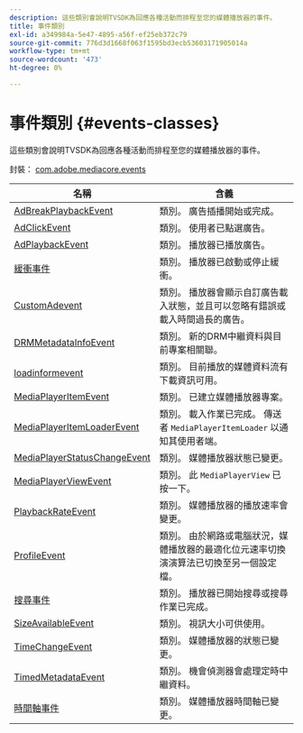 ```yaml
---
description: 這些類別會說明TVSDK為回應各種活動而排程至您的媒體播放器的事件。
title: 事件類別
exl-id: a349984a-5e47-4895-a56f-ef25eb372c79
source-git-commit: 776d3d1668f063f1595bd3ecb53603171905014a
workflow-type: tm+mt
source-wordcount: '473'
ht-degree: 0%

---
```


# 事件類別 {#events-classes}

這些類別會說明TVSDK為回應各種活動而排程至您的媒體播放器的事件。

封裝： [com.adobe.mediacore.events](https://help.adobe.com/en_US/primetime/api/psdk/asdoc-dhls_1.4/com/adobe/mediacore/events/package-detail.html)

| 名稱 | 含義 |
|---|---|
| [AdBreakPlaybackEvent](https://help.adobe.com/en_US/primetime/api/psdk/asdoc-dhls_1.4/com/adobe/mediacore/events/AdBreakPlaybackEvent.html) | 類別。 廣告插播開始或完成。 |
| [AdClickEvent](https://help.adobe.com/en_US/primetime/api/psdk/asdoc-dhls_1.4/com/adobe/mediacore/events/AdClickEvent.html) | 類別。 使用者已點選廣告。 |
| [AdPlaybackEvent](https://help.adobe.com/en_US/primetime/api/psdk/asdoc-dhls_1.4/com/adobe/mediacore/events/AdPlaybackEvent.html) | 類別。 播放器已播放廣告。 |
| [緩衝事件](https://help.adobe.com/en_US/primetime/api/psdk/asdoc-dhls_1.4/com/adobe/mediacore/events/BufferEvent.html) | 類別。 播放器已啟動或停止緩衝。 |
| [CustomAdevent](https://experienceleague.adobe.com/docs/primetime/programming/tvsdk-1-4-for-desktop-hls/advertising/custom-ads/r-psdk-dhls-1.4-custom-ad-events.html?lang=en) | 類別。 播放器會顯示自訂廣告載入狀態，並且可以忽略有錯誤或載入時間過長的廣告。 |
| [DRMMetadataInfoEvent](https://help.adobe.com/en_US/primetime/api/psdk/asdoc-dhls_1.4/com/adobe/mediacore/events/DRMMetadataInfoEvent.html) | 類別。 新的DRM中繼資料與目前專案相關聯。 |
| [loadinformevent](https://help.adobe.com/en_US/primetime/api/psdk/asdoc-dhls_1.4/com/adobe/mediacore/events/LoadInformationEvent.html) | 類別。 目前播放的媒體資料流有下載資訊可用。 |
| [MediaPlayerItemEvent](https://help.adobe.com/en_US/primetime/api/psdk/asdoc-dhls_1.4/com/adobe/mediacore/events/MediaPlayerItemEvent.html) | 類別。 已建立媒體播放器專案。 |
| [MediaPlayerItemLoaderEvent](https://help.adobe.com/en_US/primetime/api/psdk/asdoc-dhls_1.4/com/adobe/mediacore/events/MediaPlayerItemLoaderEvent.html) | 類別。 載入作業已完成。 傳送者 `MediaPlayerItemLoader` 以通知其使用者端。 |
| [MediaPlayerStatusChangeEvent](https://help.adobe.com/en_US/primetime/api/psdk/asdoc-dhls_1.4/com/adobe/mediacore/events/MediaPlayerStatusChangeEvent.html) | 類別。 媒體播放器狀態已變更。 |
| [MediaPlayerViewEvent](https://help.adobe.com/en_US/primetime/api/psdk/asdoc-dhls_1.4/com/adobe/mediacore/events/MediaPlayerViewEvent.html) | 類別。 此 `MediaPlayerView` 已按一下。 |
| [PlaybackRateEvent](https://help.adobe.com/en_US/primetime/api/psdk/asdoc-dhls_1.4/com/adobe/mediacore/events/PlaybackRateEvent.html) | 類別。 媒體播放器的播放速率會變更。 |
| [ProfileEvent](https://help.adobe.com/en_US/primetime/api/psdk/asdoc-dhls_1.4/com/adobe/mediacore/events/ProfileEvent.html) | 類別。 由於網路或電腦狀況，媒體播放器的最適化位元速率切換演演算法已切換至另一個設定檔。 |
| [搜尋事件](https://help.adobe.com/en_US/primetime/api/psdk/asdoc-dhls_1.4/com/adobe/mediacore/events/SeekEvent.html) | 類別。 播放器已開始搜尋或搜尋作業已完成。 |
| [SizeAvailableEvent](https://help.adobe.com/en_US/primetime/api/psdk/asdoc-dhls_1.4/com/adobe/mediacore/events/SizeAvailableEvent.html) | 類別。 視訊大小可供使用。 |
| [TimeChangeEvent](https://help.adobe.com/en_US/primetime/api/psdk/asdoc-dhls_1.4/com/adobe/mediacore/events/TimeChangeEvent.html) | 類別。 媒體播放器的狀態已變更。 |
| [TimedMetadataEvent](https://help.adobe.com/en_US/primetime/api/psdk/asdoc-dhls_1.4/com/adobe/mediacore/events/TimedMetadataEvent.html) | 類別。 機會偵測器會處理定時中繼資料。 |
| [時間軸事件](https://help.adobe.com/en_US/primetime/api/psdk/asdoc-dhls_1.4/com/adobe/mediacore/events/TimelineEvent.html) | 類別。 媒體播放器時間軸已變更。 |
